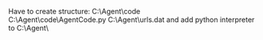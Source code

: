 Have to create structure:
C:\Agent\code\
C:\Agent\code\AgentCode.py
C:\Agent\urls.dat
and add python interpreter to C:\Agent\
